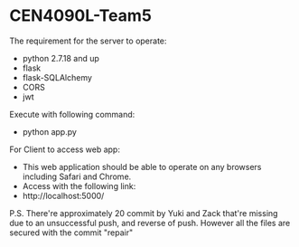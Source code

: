 # CEN4090L-Team5
The requirement for the server to operate:
- python 2.7.18 and up
- flask
- flask-SQLAlchemy
- CORS
- jwt

Execute with following command:
- python app.py
 
For Client to access web app:
- This web application should be able to operate on any browsers including Safari and Chrome.
- Access with the following link:
- http://localhost:5000/

P.S. There're approximately 20 commit by Yuki and Zack that're missing due to an unsuccessful
push, and reverse of push. However all the files are secured with the commit "repair"
